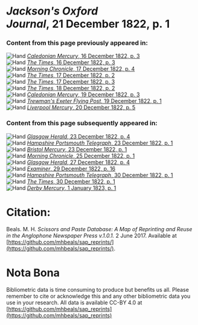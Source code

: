 # *Jackson's Oxford Journal*, 21 December 1822, p. 1  
  
### Content from this page previously appeared in:  
![Hand](http://scissorsandpaste.net/wp-content/uploads/2017/06/smallhandpointer.png) [*Caledonian Mercury*, 16 December 1822, p. 3](https://mhbeals.github.io/sap_html/Caledonian-Mercury/Caledonian-Mercury-16-December-1822-p-3)  
![Hand](http://scissorsandpaste.net/wp-content/uploads/2017/06/smallhandpointer.png) [*The Times*, 16 December 1822, p. 3](https://mhbeals.github.io/sap_html/The-Times/The-Times-16-December-1822-p-3)  
![Hand](http://scissorsandpaste.net/wp-content/uploads/2017/06/smallhandpointer.png) [*Morning Chronicle*, 17 December 1822, p. 4](https://mhbeals.github.io/sap_html/Morning-Chronicle/Morning-Chronicle-17-December-1822-p-4)  
![Hand](http://scissorsandpaste.net/wp-content/uploads/2017/06/smallhandpointer.png) [*The Times*, 17 December 1822, p. 2](https://mhbeals.github.io/sap_html/The-Times/The-Times-17-December-1822-p-2)  
![Hand](http://scissorsandpaste.net/wp-content/uploads/2017/06/smallhandpointer.png) [*The Times*, 17 December 1822, p. 3](https://mhbeals.github.io/sap_html/The-Times/The-Times-17-December-1822-p-3)  
![Hand](http://scissorsandpaste.net/wp-content/uploads/2017/06/smallhandpointer.png) [*The Times*, 18 December 1822, p. 2](https://mhbeals.github.io/sap_html/The-Times/The-Times-18-December-1822-p-2)  
![Hand](http://scissorsandpaste.net/wp-content/uploads/2017/06/smallhandpointer.png) [*Caledonian Mercury*, 19 December 1822, p. 3](https://mhbeals.github.io/sap_html/Caledonian-Mercury/Caledonian-Mercury-19-December-1822-p-3)  
![Hand](http://scissorsandpaste.net/wp-content/uploads/2017/06/smallhandpointer.png) [*Trewman's Exeter Flying Post*, 19 December 1822, p. 1](https://mhbeals.github.io/sap_html/Trewman's-Exeter-Flying-Post/Trewman's-Exeter-Flying-Post-19-December-1822-p-1)  
![Hand](http://scissorsandpaste.net/wp-content/uploads/2017/06/smallhandpointer.png) [*Liverpool Mercury*, 20 December 1822, p. 5](https://mhbeals.github.io/sap_html/Liverpool-Mercury/Liverpool-Mercury-20-December-1822-p-5)  
  
### Content from this page subsequently appeared in:  
![Hand](http://scissorsandpaste.net/wp-content/uploads/2017/06/smallhandpointer.png) [*Glasgow Herald*, 23 December 1822, p. 4](https://mhbeals.github.io/sap_html/Glasgow-Herald/Glasgow-Herald-23-December-1822-p-4)  
![Hand](http://scissorsandpaste.net/wp-content/uploads/2017/06/smallhandpointer.png) [*Hampshire Portsmouth Telegraph*, 23 December 1822, p. 1](https://mhbeals.github.io/sap_html/Hampshire-Portsmouth-Telegraph/Hampshire-Portsmouth-Telegraph-23-December-1822-p-1)  
![Hand](http://scissorsandpaste.net/wp-content/uploads/2017/06/smallhandpointer.png) [*Bristol Mercury*, 23 December 1822, p. 1](https://mhbeals.github.io/sap_html/Bristol-Mercury/Bristol-Mercury-23-December-1822-p-1)  
![Hand](http://scissorsandpaste.net/wp-content/uploads/2017/06/smallhandpointer.png) [*Morning Chronicle*, 25 December 1822, p. 1](https://mhbeals.github.io/sap_html/Morning-Chronicle/Morning-Chronicle-25-December-1822-p-1)  
![Hand](http://scissorsandpaste.net/wp-content/uploads/2017/06/smallhandpointer.png) [*Glasgow Herald*, 27 December 1822, p. 4](https://mhbeals.github.io/sap_html/Glasgow-Herald/Glasgow-Herald-27-December-1822-p-4)  
![Hand](http://scissorsandpaste.net/wp-content/uploads/2017/06/smallhandpointer.png) [*Examiner*, 29 December 1822, p. 16](https://mhbeals.github.io/sap_html/Examiner/Examiner-29-December-1822-p-16)  
![Hand](http://scissorsandpaste.net/wp-content/uploads/2017/06/smallhandpointer.png) [*Hampshire Portsmouth Telegraph*, 30 December 1822, p. 1](https://mhbeals.github.io/sap_html/Hampshire-Portsmouth-Telegraph/Hampshire-Portsmouth-Telegraph-30-December-1822-p-1)  
![Hand](http://scissorsandpaste.net/wp-content/uploads/2017/06/smallhandpointer.png) [*The Times*, 30 December 1822, p. 1](https://mhbeals.github.io/sap_html/The-Times/The-Times-30-December-1822-p-1)  
![Hand](http://scissorsandpaste.net/wp-content/uploads/2017/06/smallhandpointer.png) [*Derby Mercury*, 1 January 1823, p. 1](https://mhbeals.github.io/sap_html/Derby-Mercury/Derby-Mercury-1-January-1823-p-1)  


# Citation: 

Beals. M. H. *Scissors and Paste Database: A Map of Reprinting and Reuse in the Anglophone Newspaper Press v.1.0.1.* 2 June 2017. Available at [https://github.com/mhbeals/sap_reprints/](https://github.com/mhbeals/sap_reprints/). 

# Nota Bona

Bibliometric data is time consuming to produce but benefits us all. Please remember to cite or acknowledge this and any other bibliometric data you use in your research. All data is available CC-BY 4.0 at [https://github.com/mhbeals/sap_reprints](https://github.com/mhbeals/sap_reprints)